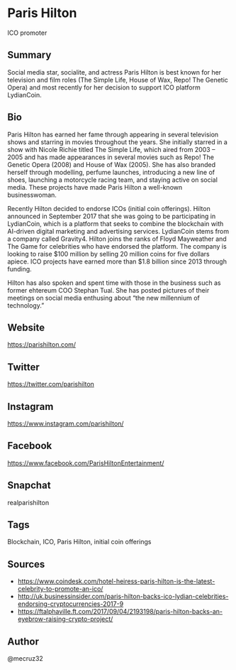 # Paris Hilton
ICO promoter

## Summary
Social media star, socialite, and actress Paris Hilton is best known for her television and film roles (The Simple Life, House of Wax, Repo! The Genetic Opera) and most recently for her decision to support ICO platform LydianCoin. 

## Bio
Paris Hilton has earned her fame through appearing in several television shows and starring in movies throughout the years. She initially starred in a show with Nicole Richie titled The Simple Life, which aired from 2003 – 2005 and has made appearances in several movies such as Repo! The Genetic Opera (2008) and House of Wax (2005). She has also branded herself through modelling, perfume launches, introducing a new line of shoes, launching a motorcycle racing team, and staying active on social media. These projects have made Paris Hilton a well-known businesswoman.

Recently Hilton decided to endorse ICOs (initial coin offerings). Hilton announced in September 2017 that she was going to be participating in LydianCoin, which is a platform that seeks to combine the blockchain with AI-driven digital marketing and advertising services. LydianCoin stems from a company called Gravity4. Hilton joins the ranks of Floyd Mayweather and The Game for celebrities who have endorsed the platform. The company is looking to raise $100 million by selling 20 million coins for five dollars apiece. ICO projects have earned more than $1.8 billion since 2013 through funding.

Hilton has also spoken and spent time with those in the business such as former ehtereum COO Stephan Tual. She has posted pictures of their meetings on social media enthusing about “the new millennium of technology.”


## Website
https://parishilton.com/

## Twitter
https://twitter.com/parishilton

## Instagram
https://www.instagram.com/parishilton/

## Facebook
https://www.facebook.com/ParisHiltonEntertainment/

## Snapchat
realparishilton

## Tags
Blockchain, ICO, Paris Hilton, initial coin offerings

## Sources
* https://www.coindesk.com/hotel-heiress-paris-hilton-is-the-latest-celebrity-to-promote-an-ico/
* http://uk.businessinsider.com/paris-hilton-backs-ico-lydian-celebrities-endorsing-cryptocurrencies-2017-9
* https://ftalphaville.ft.com/2017/09/04/2193198/paris-hilton-backs-an-eyebrow-raising-crypto-project/

## Author
@mecruz32
